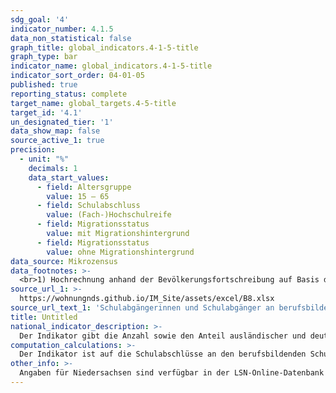 ```yaml
---
sdg_goal: '4'
indicator_number: 4.1.5
data_non_statistical: false
graph_title: global_indicators.4-1-5-title
graph_type: bar
indicator_name: global_indicators.4-1-5-title
indicator_sort_order: 04-01-05
published: true
reporting_status: complete
target_name: global_targets.4-5-title
target_id: '4.1'
un_designated_tier: '1'
data_show_map: false
source_active_1: true
precision:
  - unit: "%"
    decimals: 1
    data_start_values:
      - field: Altersgruppe
        value: 15 – 65
      - field: Schulabschluss
        value: (Fach-)Hochschulreife
      - field: Migrationsstatus
        value: mit Migrationshintergrund
      - field: Migrationsstatus
        value: ohne Migrationshintergrund
data_source: Mikrozensus
data_footnotes: >-
  <br>1) Hochrechnung anhand der Bevölkerungsfortschreibung auf Basis des Zensus 2011. Die Hochrechnung für die Jahre vor 2011 sowie für bislang veröffentlichte Ergebnisse des Mikrozensus 2011-2013 basiert auf den fortgeschriebenen Ergebnissen der Volkszählung 1987. In 2016 erfolgte die Umstellung auf eine neue Mikrozensus-Stichprobe. Ab 2017 wird nur noch die Bevölkerung in Privathaushalten (ohne Gemeinschaftsunterkünfte) ausgewiesen. Dadurch ergibt sich jeweils eine eingeschränkte Vergleichbarkeit mit den Vorjahren.<br>2) Ohne Abschluss einschließlich Abschluss Förderschule.<br>3) Seit dem Jahr 2018 wird im Mikrozensus der Migrationshintergrund im weiteren Sinne jährlich berichtet. Die in der Tabelle ab dem Jahr 2018 abgebildeten Daten zum Migrationshintergrund entsprechen dem Migrationshintergrund im weiteren Sinne, bis 2017 wird der Migrationshintergrund im engeren Sinne abgebildet. Die Vergleichbarkeit ist dadurch eingeschränkt.
source_url_1: >-
  https://wohnungnds.github.io/IM_Site/assets/excel/B8.xlsx
source_url_text_1: 'Schulabgängerinnen und Schulabgänger an berufsbildenden Schulen nach Schulart und Schulabschluss'
title: Untitled
national_indicator_description: >-
  Der Indikator gibt die Anzahl sowie den Anteil ausländischer und deutscher Berufsschulabgängerinnen und Berufsschulabgänger nach der Schulart und dem erreichten Schulabschluss wieder. Er kann Aussagen über die strukturelle Teilhabe und die Chancengleichheit im Bildungssystem machen. Die Über- bzw. Unterrepräsentation von ausländischen Schulabgängerinnen und Schulabgängern bei den verschiedenen Kombinationen aus Schulart und Abschlussart zeigt an, ob diese vergleichbare Bildungschancen wie deutsche Schulabgängerinnen und-abgänger haben. Je höher der erreichte Schulabschluss ist, desto besser auch die weiteren Chancen für eine gleichberechtigte, strukturelle Teilhabe.
computation_calculations: >-
  Der Indikator ist auf die Schulabschlüsse an den berufsbildenden Schulen beschränkt. Dargestellt werden folglich Abschlüsse, die im Anschluss an den Besuch einer allgemein bildenden Schule im beruflichen Schulwesen, z.B. an Fach- und Berufsfachschulen, Berufsaufbauschulen oder beruflichen Gymnasien, erreicht wurden. In Frage kommt hierfür die Gruppe der Personen, die zuvor keinen Schulabschluss (vgl. Indikatoren B6 und B7) bzw. einen Hauptschul- oder Realschulabschluss erreicht hatte. Die Dauer des Bildungsganges und demographische Veränderungen müssen in die Betrachtung eingehen. Eine methodische Schwierigkeit bei einem bundesweiten Vergleich besteht in der Unterschiedlichkeit der länderspezifischen Schulsysteme.
other_info: >-
  Angaben für Niedersachsen sind verfügbar in der LSN-Online-Datenbank (Statistische Erhebung > 305 Berufsbildende Schulen).
---
```

